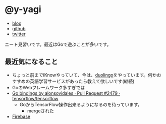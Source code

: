 # @y-yagi

- [blog](http://y-yagi.tumblr.com/)
- [github](https://github.com/y-yagi)
- [twitter](https://twitter.com/y_yagi)

ニート見習いです。最近はGoで遊ぶことが多いです。

## 最近気になること

* ちょっと前までiKnowやっていて、今は、[duolingo](https://www.duolingo.com/)をやっています。何かおすすめの英語学習サービスがあったら教えて欲しいです(継続) 　
* GoのWebフレームワーク多すぎでは
* [Go bindings by alonsovidales · Pull Request #2479 · tensorflow/tensorflow](https://github.com/tensorflow/tensorflow/pull/2479)
  * GoからTensorFlow操作出来るようになるのを待っています。
    * mergeされた
* [Firebase](https://firebase.google.com/docs/)
